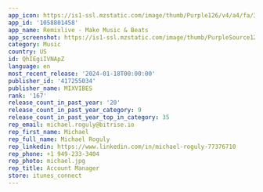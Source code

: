 ```yaml
---
app_icon: https://is1-ssl.mzstatic.com/image/thumb/Purple126/v4/a4/fa/3b/a4fa3b3e-b2e6-aee2-1db7-3d3c82978242/AppIcon-Remixlive-0-0-1x_U007emarketing-0-7-0-0-85-220.png/1024x1024bb.png
app_id: '1058801458'
app_name: Remixlive - Make Music & Beats
app_screenshot: https://is1-ssl.mzstatic.com/image/thumb/PurpleSource126/v4/e2/f0/a1/e2f0a13b-5864-0b59-2ae8-94f4476e9b50/e4eea6a7-459d-41c9-a7ad-e0352d56a35e_0_APP_IPHONE_65_0.png/2778x1284bb.png
category: Music
country: US
id: QhIEgiIVNApZ
language: en
most_recent_release: '2024-01-18T00:00:00'
publisher_id: '417255034'
publisher_name: MIXVIBES
rank: '167'
release_count_in_past_year: '20'
release_count_in_past_year_category: 9
release_count_in_past_year_top_in_category: 35
rep_email: michael.roguly@bitrise.io
rep_first_name: Michael
rep_full_name: Michael Roguly
rep_linkedin: https://www.linkedin.com/in/michael-roguly-77376710
rep_phone: +1 949-233-3404
rep_photo: michael.jpg
rep_title: Account Manager
store: itunes_connect
---
```

